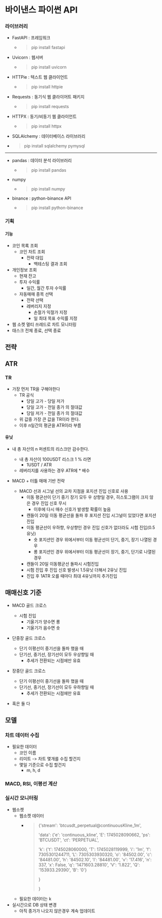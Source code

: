 # 바이낸스 파이썬 API

### 라이브러리


- FastAPI : 프레임워크
  - > pip install fastapi
- Uvicorn : 웹서버
  - > pip install uvicorn
- HTTPie : 텍스트 웹 클라이언트
  - > pip install httpie
- Requests : 동기식 웹 클라이어트 패키지
  - > pip install requests
- HTTPX : 동기/비동기 웹 클라이언트
  - > pip install httpx
- SQLAlchemy : 데이터베이스 라이브러리
-  > pip install sqlalchemy pymysql
----
- pandas : 데이터 분석 라이브러리
  - > pip install pandas
- numpy
  - > pip install numpy
- binance : python-binance API
  - > pip install python-binance


### 기획

#### 기능
- 코인 목록 조회
  - 코인 차트 조회
    - 전략 대입
      - 백테스팅 결과 조회
- 개인정보 조회
  - 현재 잔고
  - 투자 수익률
    - 일간, 월간 투자 수익률
  - 자동매매 종목 선택
    - 전략 선택
    - 레버리지 지정
      - 손절가 익절가 지정
      - 일 최대 목표 수익률 지정
- 웹 소켓 멀티 쓰레드로 차트 모니터링
- 태스크 전체 종료, 선택 종료
## 전략

## ATR
### TR
- 가장 먼저 TR을 구해야한다
    - TR 공식
        - 당일 고가 - 당일 저가
        - 당일 고가 - 전일 종가 의 절대값
        - 당일 저가 - 전일 종가 의 절대값
    - 위 값중 가장 큰 값을 TR이라 한다.
    - 이후 n일간의 평균을 ATR이라 부름
#### 유닛
- 내 총 자산의 n 퍼센트의 리스크만 감수한다.
    - 내 총 자산이 100USDT 리스크 1 % 라면
        - 1USDT / ATR
    - 레버리지를 사용하는 경우 ATR에 * 배수


- MACD + 터틀 매매 기반 전략
  - MACD 선과 시그널 선의 교차 지점을 포지션 진입 신호로 사용
    - 이동 평균선이 단기 중기 장기 모두 우 상향일 경우, 히스토그램이 크지 않은 경우 진입 신호 무시
      - 이후에 다시 매수 신호가 발생할 확률이 높음
    - 캔들이 20일 이동 평균선을 돌파 후 포지션 진입 시그널이 있었다면 포지션 진입
    - 이동 평균선이 우하향, 우상향인 경우 진입 신호가 없더라도 시험 진입(0.5유닛)
        - 숏 포지션인 경우 위에서부터 이동 평균선이 단기, 중기, 장기 나열된 경우
        - 롱 포지션인 경우 위에서부터 이동 평균선이 장기, 중기, 단기로 나열된 경우
    - 캔들이 20일 이동평균선 돌파시 시험진입
    - 시험 진입 후 진입 신호 발생시 1.5유닛 더해서 2유닛 진입
    - 진입 후 1ATR 오를 때마다 최대 4유닛까지 추가진입



## 매매신호 기준
- MACD 골드 크로스
    - 시험 진입
        - 기울기가 양수면 롱
        - 기울기가 음수면 숏
        
- 단중장 골드 크로스
    - 단기 이평선이 중기선을 돌파 했을 때
    - 단기선, 중기선, 장기선이 모두 우상향일 때
        - 추세가 전환되는 시점에만 유효
- 장중단 골드 크로스
    - 단기 이평선이 중기선을 돌파 했을 때
    - 단기선, 중기선, 장기선이 모두 우하향일 때
        - 추세가 전환되는 시점에만 유효

- 혹은 둘 다


## 모델
### 차트 데이터 수집
- 필요한 데이터
  - 코인 이름
  - 리미트 -> 차트 몇개를 수집 할건지
  - 몇일 기준으로 수집 할건지
    - m, h, d


### MACD, RSI, 이평선 계산

### 실시간 모니터링
- 웹소켓
  - 웹소켓 데이터
    - > {'stream': 'btcusdt_perpetual@continuousKline_1m', 
      > 
      > 'data': {'e': 'continuous_kline', 'E': 1745028090662, 'ps': 'BTCUSDT', 'ct': 'PERPETUAL', 
      > 
      > 'k': {'t': 1745028060000, 'T': 1745028119999, 'i': '1m', 'f': 7305301244711, 'L': 7305303930320, 'o': '84502.00', 'c': '84481.00', 'h': '84502.10', 'l': '84481.00', 'v': '17.416', 'n': 337, 'x': False, 'q': '1471603.28810', 'V': '1.822', 'Q': '153933.29390', 'B': '0'}
      > 
      > }
      > 
      > }
  - 필요한 데이터는 k
- 실시간으로 DB 상태 변경
  - 아직 종가가 나오지 않은경우 계속 업데이트
